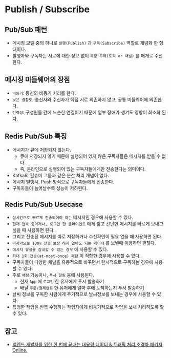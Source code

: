 # Publish / Subscribe

## Pub/Sub 패턴

- 메시징 모델 중의 하나로 `발행(Publish)` 과 `구독(Subscribe)` 역할로 개념화 한 형태이다.
- 발행자와 구독자는 서로에 대한 정보 없이 `특정 주제(토픽 or 채널)` 를 매개로 수신한다.

## 메시징 미들웨어의 장점

- `비동기`: 통신의 비동기 처리를 한다.
- `낮은 결합도`: 송신자와 수신자가 직접 서로 의존하지 않고, 공통 미들웨어에 의존한다.
- `탄력성`: 구성원들 간에 느슨한 연결이기 때문에 일부 장애가 생겨도 영향이 최소화 된다.

## Redis Pub/Sub 특징

- 메시지가 큐에 저장되지 않는다.
    - 큐에 저장되지 않기 때문에 실행되어 있지 않은 구독자들은 메시지를 받을 수 없다.
    - 즉, 온라인으로 실행되어 있는 구독자들에게만 전송한다는 의미이다.
- Kafka의 컨슈머 그룹과 같은 분산 처리 개념이 없다.
- 메시지 발행시, Push 방식으로 구독자들에게 전송한다.
- 구독자들이 늘어날수록 성능이 저하된다.

## Redis Pub/Sub Usecase

- `실시간으로 빠르게 전송되어야 하는` 메시지인 경우에 사용할 수 있다.
- `현재 접속 중이거나, 로그인 한 클라이언트` 에게 짧고 간단한 메시지를 빠르게 보내고 싶을 때 사용하면 된다.
- 그리고 전송된 메시지를 따로 저장하거나 수신확인이 필요 없을 때 사용하면 된다.
- `마지막으로 100% 전송 보장 하지 않아도 되는 데이터` 를 보낼때 이용하면 괜찮다.
- `메시지 유실을 감내할 수 있는 경우` 에 사용할 수 있다.
- `최대 1회 전송(at-most-once) 패턴` 이 적합한 경우에 사용할 수 있다.
- 구독자들이 다양한 채널을 유동적으로 바꾸면서 한시적으로 구독하는 경우에 사용할 수 있다.
- 주로 `채팅` 기능이나, `푸시 알림` 등에 사용된다.
  - 현재 `App` 에 `로그인` 한 유저에게 푸시 발송하기
  - 배달 `주문/결제완료` 한 유저에게 얼마 후에 도착하는지 푸시 발송하기
- 날씨 정보를 구독한 사람에게 주기적으로 날씨정보를 보내는 경우에 사용할 수 있다.
- 특정한 작업을 반복 수행하는 작업자에게 비동기적으로 작업을 보내 처리하도록 할 수 있다.

## 참고

- [백엔드 개발자를 위한 한 번에 끝내는 대용량 데이터 & 트래픽 처리 초격차 패키지 Online.](https://fastcampus.co.kr/dev_online_bedata)
